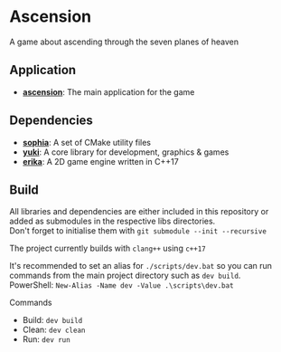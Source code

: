 # Ascension
A game about ascending through the seven planes of heaven

## Application
- [**ascension**](ascension/): The main application for the game
## Dependencies
- [**sophia**](sophia/): A set of CMake utility files
- [**yuki**](yuki/): A core library for development, graphics & games
- [**erika**](erika/): A 2D game engine written in C++17

## Build
All libraries and dependencies are either included in this repository or added as submodules in the respective libs directories.  
Don't forget to initialise them with `git submodule --init --recursive`

The project currently builds with `clang++` using `c++17`

It's recommended to set an alias for `./scripts/dev.bat` so you can run commands from the main project directory such as `dev build`.  
PowerShell: `New-Alias -Name dev -Value .\scripts\dev.bat`

Commands
- Build: `dev build`  
- Clean: `dev clean`
- Run: `dev run`

